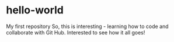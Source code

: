 # hello-world
My first repository
So, this is interesting - learning how to code and collaborate with Git Hub. Interested to see how it all goes!
